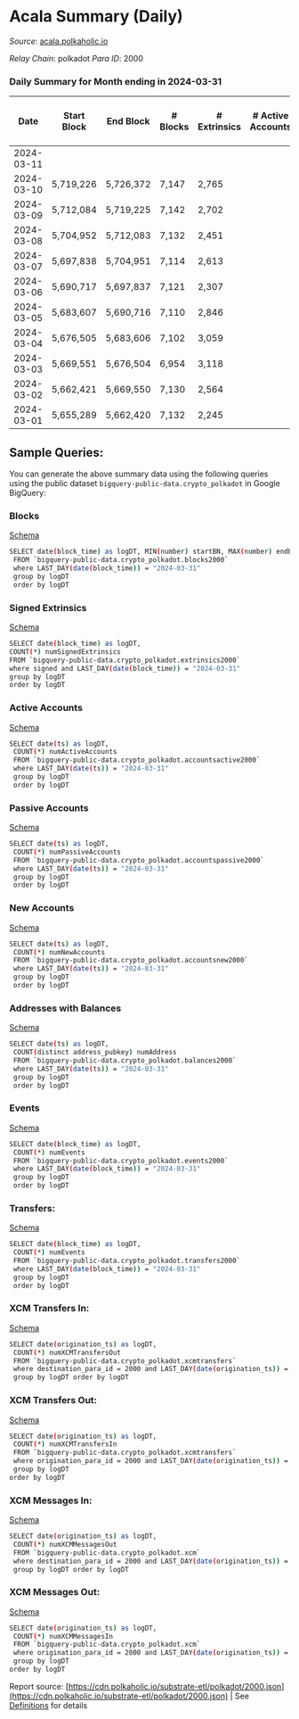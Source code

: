 # Acala Summary (Daily)

_Source_: [acala.polkaholic.io](https://acala.polkaholic.io)

*Relay Chain*: polkadot
*Para ID*: 2000



### Daily Summary for Month ending in 2024-03-31


| Date    | Start Block | End Block | # Blocks | # Extrinsics | # Active Accounts | # Passive Accounts | # New Accounts | # Addresses | # Events  | # Transfers ($USD) | # XCM Transfers In ($USD) | # XCM Transfers Out ($USD) | # XCM In | # XCM Out | Issues |
|---------|-------------|-----------|----------|--------------|-------------------|--------------------|----------------|-------------|-----------|--------------------|---------------------------|----------------------------|----------|-----------|--------|
| 2024-03-11 |  |  |  |  |  |  |  |  |  |   |   |   |  |  |  |
| 2024-03-10 | 5,719,226 | 5,726,372 | 7,147 | 2,765 |  |  |  | 172,700 | 43,777 | 5,875 ($630,726.37) |   |   |  |  |  |
| 2024-03-09 | 5,712,084 | 5,719,225 | 7,142 | 2,702 |  |  |  | 172,631 | 43,261 | 5,813 ($640,326.21) |   |   |  |  |  |
| 2024-03-08 | 5,704,952 | 5,712,083 | 7,132 | 2,451 |  |  |  | 172,534 | 41,243 | 5,553 ($859,437.59) |   |   |  |  |  |
| 2024-03-07 | 5,697,838 | 5,704,951 | 7,114 | 2,613 |  |  |  | 172,443 | 42,290 | 5,590 ($713,197.86) |   |   |  |  |  |
| 2024-03-06 | 5,690,717 | 5,697,837 | 7,121 | 2,307 |  |  |  | 172,367 | 39,155 | 5,209 ($1,263,506.08) |   |   |  |  |  |
| 2024-03-05 | 5,683,607 | 5,690,716 | 7,110 | 2,846 |  |  |  | 172,302 | 42,359 | 5,607 ($1,176,355.12) |   |   |  |  |  |
| 2024-03-04 | 5,676,505 | 5,683,606 | 7,102 | 3,059 |  |  |  | 172,285 | 43,641 | 5,756 ($2,430,329.43) |   |   |  |  |  |
| 2024-03-03 | 5,669,551 | 5,676,504 | 6,954 | 3,118 |  |  |  | 172,185 | 44,042 | 6,024 ($3,738,245.87) |   |   |  |  |  |
| 2024-03-02 | 5,662,421 | 5,669,550 | 7,130 | 2,564 |  |  |  | 172,052 | 40,946 | 5,491 ($817,038.06) |   |   |  |  |  |
| 2024-03-01 | 5,655,289 | 5,662,420 | 7,132 | 2,245 |  |  |  | 171,970 | 37,321 | 4,855 ($363,181.96) |   |   |  |  |  |

## Sample Queries:
You can generate the above summary data using the following queries using the public dataset `bigquery-public-data.crypto_polkadot` in Google BigQuery:


### Blocks 

[Schema](https://github.com/colorfulnotion/substrate-etl/blob/main/schema/blocks.json)

```bash
SELECT date(block_time) as logDT, MIN(number) startBN, MAX(number) endBN, COUNT(*) numBlocks 
 FROM `bigquery-public-data.crypto_polkadot.blocks2000`  
 where LAST_DAY(date(block_time)) = "2024-03-31" 
 group by logDT 
 order by logDT
```

### Signed Extrinsics 

[Schema](https://github.com/colorfulnotion/substrate-etl/blob/main/schema/extrinsics.json)

```bash
SELECT date(block_time) as logDT, 
COUNT(*) numSignedExtrinsics 
FROM `bigquery-public-data.crypto_polkadot.extrinsics2000`  
where signed and LAST_DAY(date(block_time)) = "2024-03-31" 
group by logDT 
order by logDT
```

### Active Accounts 

[Schema](https://github.com/colorfulnotion/substrate-etl/blob/main/schema/accountsactive.json)

```bash
SELECT date(ts) as logDT, 
 COUNT(*) numActiveAccounts 
 FROM `bigquery-public-data.crypto_polkadot.accountsactive2000` 
 where LAST_DAY(date(ts)) = "2024-03-31" 
 group by logDT 
 order by logDT
```

### Passive Accounts 

[Schema](https://github.com/colorfulnotion/substrate-etl/blob/main/schema/accountspassive.json)

```bash
SELECT date(ts) as logDT, 
 COUNT(*) numPassiveAccounts 
 FROM `bigquery-public-data.crypto_polkadot.accountspassive2000` 
 where LAST_DAY(date(ts)) = "2024-03-31" 
 group by logDT 
 order by logDT
```

### New Accounts 

[Schema](https://github.com/colorfulnotion/substrate-etl/blob/main/schema/accountsnew.json)

```bash
SELECT date(ts) as logDT, 
 COUNT(*) numNewAccounts 
 FROM `bigquery-public-data.crypto_polkadot.accountsnew2000` 
 where LAST_DAY(date(ts)) = "2024-03-31" 
 group by logDT
 order by logDT
```

### Addresses with Balances 

[Schema](https://github.com/colorfulnotion/substrate-etl/blob/main/schema/balances.json)

```bash
SELECT date(ts) as logDT,
 COUNT(distinct address_pubkey) numAddress 
 FROM `bigquery-public-data.crypto_polkadot.balances2000` 
 where LAST_DAY(date(ts)) = "2024-03-31" 
 group by logDT 
 order by logDT
```

### Events 

[Schema](https://github.com/colorfulnotion/substrate-etl/blob/main/schema/events.json)

```bash
SELECT date(block_time) as logDT, 
 COUNT(*) numEvents 
 FROM `bigquery-public-data.crypto_polkadot.events2000` 
 where LAST_DAY(date(block_time)) = "2024-03-31" 
 group by logDT 
 order by logDT
```

### Transfers:

[Schema](https://github.com/colorfulnotion/substrate-etl/blob/main/schema/transfers.json)

```bash
SELECT date(block_time) as logDT, 
 COUNT(*) numEvents 
 FROM `bigquery-public-data.crypto_polkadot.transfers2000` 
 where LAST_DAY(date(block_time)) = "2024-03-31" 
 group by logDT 
 order by logDT
```

### XCM Transfers In: 

[Schema](https://github.com/colorfulnotion/substrate-etl/blob/main/schema/xcmtransfers.json)

```bash
SELECT date(origination_ts) as logDT, 
 COUNT(*) numXCMTransfersOut 
 FROM `bigquery-public-data.crypto_polkadot.xcmtransfers` 
 where destination_para_id = 2000 and LAST_DAY(date(origination_ts)) = "2024-03-31" 
 group by logDT order by logDT
```

### XCM Transfers Out: 

[Schema](https://github.com/colorfulnotion/substrate-etl/blob/main/schema/xcmtransfers.json)

```bash
SELECT date(origination_ts) as logDT, 
 COUNT(*) numXCMTransfersIn 
 FROM `bigquery-public-data.crypto_polkadot.xcmtransfers` 
 where origination_para_id = 2000 and LAST_DAY(date(origination_ts)) = "2024-03-31" 
 group by logDT 
order by logDT
```

### XCM Messages In: 

[Schema](https://github.com/colorfulnotion/substrate-etl/blob/main/schema/xcm.json)

```bash
SELECT date(origination_ts) as logDT, 
 COUNT(*) numXCMMessagesOut 
 FROM `bigquery-public-data.crypto_polkadot.xcm` 
 where destination_para_id = 2000 and LAST_DAY(date(origination_ts)) = "2024-03-31" 
 group by logDT order by logDT
```

### XCM Messages Out: 

[Schema](https://github.com/colorfulnotion/substrate-etl/blob/main/schema/xcm.json)

```bash
SELECT date(origination_ts) as logDT, 
 COUNT(*) numXCMMessagesIn 
 FROM `bigquery-public-data.crypto_polkadot.xcm` 
 where origination_para_id = 2000 and LAST_DAY(date(origination_ts)) = "2024-03-31" 
 group by logDT 
order by logDT
```


Report source: [https://cdn.polkaholic.io/substrate-etl/polkadot/2000.json](https://cdn.polkaholic.io/substrate-etl/polkadot/2000.json) | See [Definitions](/DEFINITIONS.md) for details
